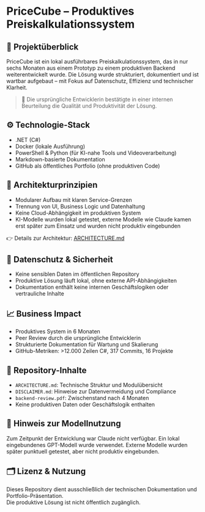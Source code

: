 # PriceCube – Produktives Preiskalkulationssystem

## 🧭 Projektüberblick

PriceCube ist ein lokal ausführbares Preiskalkulationssystem, das in nur sechs Monaten aus einem Prototyp zu einem produktiven Backend weiterentwickelt wurde. Die Lösung wurde strukturiert, dokumentiert und ist wartbar aufgebaut – mit Fokus auf Datenschutz, Effizienz und technischer Klarheit.

> 📄 Die ursprüngliche Entwicklerin bestätigte in einer internen Beurteilung die Qualität und Produktivität der Lösung.

## ⚙️ Technologie-Stack

- .NET (C#)
- Docker (lokale Ausführung)
- PowerShell & Python (für KI-nahe Tools und Videoverarbeitung)
- Markdown-basierte Dokumentation
- GitHub als öffentliches Portfolio (ohne produktiven Code)

## 🧠 Architekturprinzipien

- Modularer Aufbau mit klaren Service-Grenzen  
- Trennung von UI, Business Logic und Datenhaltung  
- Keine Cloud-Abhängigkeit im produktiven System  
- KI-Modelle wurden lokal getestet, externe Modelle wie Claude kamen erst später zum Einsatz und wurden nicht produktiv eingebunden

👉 Details zur Architektur: [ARCHITECTURE.md](./ARCHITECTURE.md)

## 🔐 Datenschutz & Sicherheit

- Keine sensiblen Daten im öffentlichen Repository  
- Produktive Lösung läuft lokal, ohne externe API-Abhängigkeiten  
- Dokumentation enthält keine internen Geschäftslogiken oder vertrauliche Inhalte

## 📈 Business Impact

- Produktives System in 6 Monaten  
- Peer Review durch die ursprüngliche Entwicklerin  
- Strukturierte Dokumentation für Wartung und Skalierung  
- GitHub-Metriken: >12.000 Zeilen C#, 317 Commits, 16 Projekte

## 📂 Repository-Inhalte

- `ARCHITECTURE.md`: Technische Struktur und Modulübersicht  
- `DISCLAIMER.md`: Hinweise zur Datenvermeidung und Compliance  
- `backend-review.pdf`: Zwischenstand nach 4 Monaten  
- Keine produktiven Daten oder Geschäftslogik enthalten

## 🧩 Hinweis zur Modellnutzung

Zum Zeitpunkt der Entwicklung war Claude nicht verfügbar. Ein lokal eingebundenes GPT-Modell wurde verwendet. Externe Modelle wurden später punktuell getestet, aber nicht produktiv eingebunden.

## 🗂️ Lizenz & Nutzung

Dieses Repository dient ausschließlich der technischen Dokumentation und Portfolio-Präsentation.  
Die produktive Lösung ist nicht öffentlich zugänglich.
